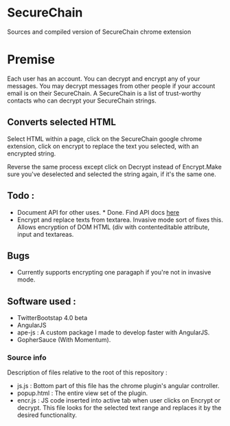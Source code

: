 # SecureChain
Sources and compiled version of SecureChain chrome extension

# Premise
Each user has an account. You can decrypt and encrypt any of your messages. You may decrypt messages from other people if your account email is on their SecureChain. A SecureChain is a list of trust-worthy contacts who can decrypt your SecureChain strings.

## Converts selected HTML
Select HTML within a page, click on the SecureChain google chrome extension, click on encrypt to replace the text you selected, with an encrypted string.

Reverse the same process except click on Decrypt instead of Encrypt.Make sure you've deselected and selected the string again, if it's the same one.

## Todo :
- Document API for other uses. * Done. Find API docs [here](https://sc.gophersauce.com/api)
- Encrypt and replace texts from textarea. Invasive mode sort of fixes this. Allows encryption of DOM HTML (div with contenteditable attribute, input and textareas.

## Bugs
- Currently supports encrypting one paragaph if you're not in invasive mode.

## Software used :
- TwitterBootstap 4.0 beta
- AngularJS
- ape-js : A custom package I made to develop faster with AngularJS.
- GopherSauce (With Momentum).

### Source info
Description of files relative to the root of this repository :
- js.js : Bottom part of this file has the chrome plugin's angular controller.
- popup.html : The entire view set of the plugin.
- encr.js : JS code inserted into active tab when user clicks on Encrypt or decrypt. This file looks for the selected text range and replaces it by the desired functionality.
